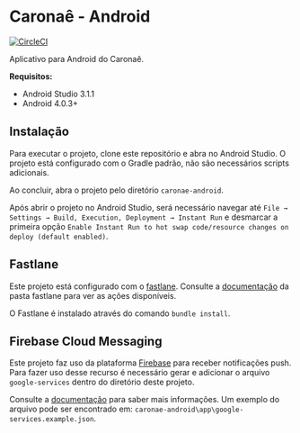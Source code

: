 ﻿# Caronaê - Android

[![CircleCI](https://circleci.com/gh/caronae/caronae-android.svg?style=svg)](https://circleci.com/gh/caronae/caronae-android)

Aplicativo para Android do Caronaê.

**Requisitos:**

* Android Studio 3.1.1
* Android 4.0.3+

## Instalação

Para executar o projeto, clone este repositório e abra no Android Studio. O projeto está configurado com o Gradle padrão, não são necessários scripts adicionais.

Ao concluir, abra o projeto pelo diretório `caronae-android`.

Após abrir o projeto no Android Studio, será necessário navegar até `File → Settings → Build, Execution, Deployment → Instant Run` e desmarcar a primeira opção `Enable Instant Run to hot swap code/resource changes on deploy (default enabled)`.

## Fastlane



Este projeto está configurado com o [fastlane](http://fastlane.tools). Consulte a [documentação](/fastlane) da pasta fastlane para ver as ações disponíveis.



O Fastlane é instalado através do comando `bundle install`.

## Firebase Cloud Messaging

Este projeto faz uso da plataforma [Firebase](https://firebase.google.com/) para receber notificações push. Para fazer uso desse recurso é necessário gerar e adicionar o arquivo `google-services` dentro do diretório deste projeto.

Consulte a [documentação](https://firebase.google.com/docs/android) para saber mais informações. Um exemplo do arquivo pode ser encontrado em: `caronae-android\app\google-services.example.json`.
